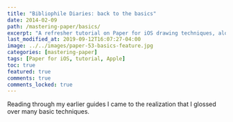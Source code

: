 ```yaml
---
title: "Bibliophile Diaries: back to the basics"
date: 2014-02-09
path: /mastering-paper/basics/
excerpt: "A refresher tutorial on Paper for iOS drawing techniques, along with color theory principles for good measure."
last_modified_at: 2019-09-12T16:07:27-04:00
image: ../../images/paper-53-basics-feature.jpg
categories: [mastering-paper]
tags: [Paper for iOS, tutorial, Apple]
toc: true
featured: true
comments: true
comments_locked: true
---
```


Reading through my earlier guides I came to the realization that I glossed over many basic techniques. 